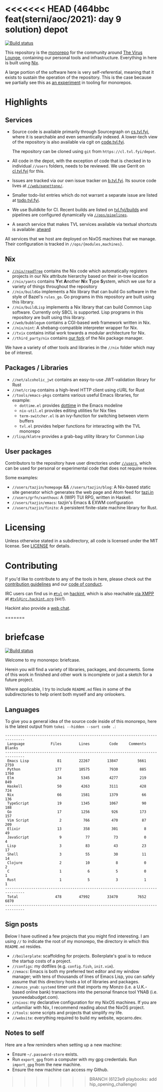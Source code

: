 <<<<<<< HEAD   (464bbc feat(sterni/aoc/2021): day 9 solution)
depot
=====

[![Build status](https://badge.buildkite.com/016bff4b8ae2704a3bbbb0a250784e6692007c582983b6dea7.svg?branch=canon)](https://buildkite.com/tvl/depot)

This repository is the [monorepo][] for the community around [The
Virus Lounge][tvl], containing our personal tools and infrastructure.
Everything in here is built using [Nix][].

A large portion of the software here is very self-referential, meaning that it
exists to sustain the operation of the repository. This is the case because we
partially see this as [an experiment][] in tooling for monorepos.

# Highlights

## Services

* Source code is available primarily through Sourcegraph on
  [cs.tvl.fyi](https://cs.tvl.fyi), where it is searchable and even semantically
  indexed. A lower-tech view of the repository is also available via cgit on
  [code.tvl.fyi](https://code.tvl.fyi).

  The repository can be cloned using `git` from `https://cl.tvl.fyi/depot`.

* All code in the depot, with the exception of code that is checked in to
  individual `//users` folders, needs to be reviewed. We use Gerrit on
  [cl.tvl.fyi](https://cl.tvl.fyi) for this.

* Issues are tracked via our own issue tracker on
  [b.tvl.fyi](https://b.tvl.fyi). Its source code lives at
  [`//web/panettone/`][panettone].

* Smaller todo-list entries which do not warrant a separate issue are listed at
  [todo.tvl.fyi](https://todo.tvl.fyi).

* We use Buildkite for CI. Recent builds are listed on
  [tvl.fyi/builds](https://tvl.fyi/builds) and pipelines are configured
  dynamically via
  [`//ops/pipelines`](https://cs.tvl.fyi/depot/-/tree/ops/pipelines).

* A search service that makes TVL services available via textual
  shortcuts is available: [atward](https://at.tvl.fyi)

All services that we host are deployed on NixOS machines that we manage. Their
configuration is tracked in `//ops/{modules,machines}`.

## Nix

* [`//nix/readTree`](https://cs.tvl.fyi/depot/-/blob/nix/readTree/README.md)
  contains the Nix code which automatically registers projects in our Nix
  attribute hierarchy based on their in-tree location
* `//nix/yants` contains **Y**et **A**nother **N**ix **T**ype **S**ystem, which
  we use for a variety of things throughout the repository
* `//nix/buildGo` implements a Nix library that can build Go software in the
  style of Bazel's `rules_go`. Go programs in this repository are built using
  this library.
* `//nix/buildLisp` implements a Nix library that can build Common Lisp
  software. Currently only SBCL is supported. Lisp programs in this repository
  are built using this library.
* `//web/bubblegum` contains a CGI-based web framework written in Nix.
* `//nix/nint`: A shebang-compatible interpreter wrapper for Nix.
* `//tvix` contains initial work towards a modular architecture for Nix.
* `//third_party/nix` contains [our fork][tvix] of the Nix package manager.

We have a variety of other tools and libraries in the `//nix` folder which may
be of interest.

## Packages / Libraries

* `//net/alcoholic_jwt` contains an easy-to-use JWT-validation library for Rust
* `//net/crimp` contains a high-level HTTP client using cURL for Rust
* `//tools/emacs-pkgs` contains various useful Emacs libraries, for example:
  * `dottime.el` provides [dottime][] in the Emacs modeline
  * `nix-util.el` provides editing utilities for Nix files
  * `term-switcher.el` is an ivy-function for switching between vterm buffers
  * `tvl.el` provides helper functions for interacting with the TVL monorepo
* `//lisp/klatre` provides a grab-bag utility library for Common Lisp

## User packages

Contributors to the repository have user directories under
[`//users`](https://cs.tvl.fyi/depot@canon/-/tree/users), which can be used for
personal or experimental code that does not require review.

Some examples:

* `//users/tazjin/homepage` && `//users/tazjin/blog`: A Nix-based static site
  generator which generates the web page and Atom feed for
  [tazj.in](https://tazj.in)
* `//users/grfn/xanthous`: A (WIP) TUI RPG, written in Haskell.
* `//users/tazjin/emacs`: tazjin's Emacs & EXWM configuration
* `//users/tazjin/finito`: A persistent finite-state machine library for Rust.

# Licensing

Unless otherwise stated in a subdirectory, all code is licensed under the MIT
license. See [LICENSE](./LICENSE) for details.

# Contributing

If you'd like to contribute to any of the tools in here, please check out the
[contribution guidelines](./docs/CONTRIBUTING.md) and our [code of
conduct](./docs/CODE_OF_CONDUCT.md).

IRC users can find us in [`#tvl`][tvl-irc] on [hackint][], which is also
reachable [via XMPP][hackint-xmpp] at [`#tvl@irc.hackint.org`][tvl-xmpp] (sic!).

Hackint also provide a [web chat][tvl-webchat].

[monorepo]: https://en.wikipedia.org/wiki/Monorepo
[tvl]: https://tvl.fyi
[Nix]: https://nixos.org/nix
[an experiment]: https://tvl.fyi/monorepo-doc
[panettone]: https://cs.tvl.fyi/depot@canon/-/tree/web/panettone
[tvix]: https://cs.tvl.fyi/depot/-/blob/third_party/nix/README.md
[dottime]: https://dotti.me
[tvl-irc]: ircs://irc.hackint.org:6697/#tvl
[hackint]: https://hackint.org/
[hackint-xmpp]: https://hackint.org/transport/xmpp
[tvl-xmpp]: xmpp:#tvl@irc.hackint.org?join
[tvl-webchat]: https://webirc.hackint.org/#ircs://irc.hackint.org/#tvl
=======
# briefcase

[![Build status](https://badge.buildkite.com/aa0d413bfeedcafd8719f977eadd40e04d0b5334fc7f58e8ee.svg)](https://buildkite.com/wpcarros-infrastructure/post-receive)

Welcome to my monorepo: briefcase.

Herein you will find a variety of libraries, packages, and documents. Some of
this work in finished and other work is incomplete or just a sketch for a
future project.

Where applicable, I try to include `README.md` files in some of the
subdirectories to help orient both myself and any onlookers.

## Languages

To give you a general idea of the source code inside of this monorepo, here is
the latest output from `tokei --hidden --sort code .`:

```text
-------------------------------------------------------------------------------
 Language            Files        Lines         Code     Comments       Blanks
-------------------------------------------------------------------------------
 Emacs Lisp             81        22267        13847         5661         2759
 Python                177        10575         7930          885         1760
 Elm                    34         5345         4277          219          849
 Haskell                50         4263         3111          428          724
 Nix                    66         1581         1379           66          136
 TypeScript             19         1345         1067           90          188
 Go                     17         1256          926          173          157
 Vim Script              2          766          470           87          209
 Elixir                 13          358          301            8           49
 JavaScript              9           77           73            0            4
 Lisp                    3           83           43           23           17
 Shell                   3           55           30           11           14
 Clojure                 2           10            8            0            2
 C                       1            6            5            0            1
 Rust                    1            5            3            1            1
-------------------------------------------------------------------------------
 Total                 478        47992        33470         7652         6870
-------------------------------------------------------------------------------
```

## Sign posts

Below I have outlined a few projects that you might find interesting. I am
using `//` to indicate the root of my monorepo, the directory in which this
`README.md` resides.

- `//boilerplate`: scaffolding for projects. Boilerplate's goal is to
  reduce the startup costs of a project.
- `//configs`: my dotfiles (e.g. `config.fish`, `init.vim`).
- `//emacs`: Emacs is both my preferred text editor and my window manager; with
  tens of thousands of lines of Emacs Lisp, you can safely assume that this
  directory hosts a lot of libraries and packages.
- `//monzo_ynab`: `systemd` timer unit that imports my Monzo (i.e. a U.K.-based
  online bank) transactions into the personal finance tool YNAB (i.e.
  youneedabudget.com).
- `//nixos`: my declarative configuration for my NixOS machines. If you are
  unfamiliar with Nix, I recommend reading about the NixOS project.
- `//tools`: some scripts and projects that simplify my life.
- `//website`: everything required to build my website, wpcarro.dev.

## Notes to self

Here are a few reminders when setting up a new machine:

- Ensure `~/.password-store` exists.
- Run `export_gpg` from a computer with my gpg credentials. Run `import_gpg`
  from the new machine.
- Ensure the new machine can access my Github.
>>>>>>> BRANCH (6123e9 playbooks: add hip_opening_challenge)
